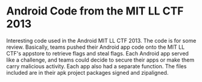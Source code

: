 Android Code from the MIT LL CTF 2013
===================
Interesting code used in the Android MIT LL CTF 2013. The code is for some review. Basically, teams pushed their Android app code onto the MIT LL CTF's appstore to retrieve flags and steal flags. Each Android app served like a challenge, and teams could decide to secure their apps or make them carry malicious activity. Each app also had a separate function. The files included are in their apk project packages signed and zipaligned.
